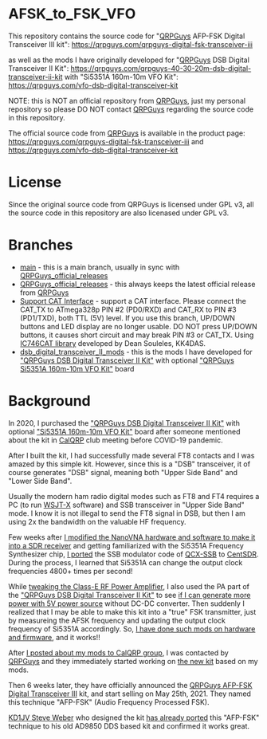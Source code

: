 # AFSK_to_FSK_VFO

This repository contains the source code for "<a href="https://qrpguys.com/" target="_blank">QRPGuys</a> AFP-FSK Digital Transceiver III kit": 
https://qrpguys.com/qrpguys-digital-fsk-transceiver-iii

as well as the mods I have originally developed for "<a href="https://qrpguys.com/" target="_blank">QRPGuys</a> DSB Digital Transceiver II Kit": 
https://qrpguys.com/qrpguys-40-30-20m-dsb-digital-transceiver-ii-kit
with "Si5351A 160m-10m VFO Kit": 
https://qrpguys.com/vfo-dsb-digital-transceiver-kit

NOTE: this is NOT an official repository from <a href="https://qrpguys.com/" target="_blank">QRPGuys</a>, just my personal repository so please DO NOT contact <a href="https://qrpguys.com/" target="_blank">QRPGuys</a> regarding the source code in this repository.

The official source code from <a href="https://qrpguys.com/" target="_blank">QRPGuys</a> is available in the product page: https://qrpguys.com/qrpguys-digital-fsk-transceiver-iii and https://qrpguys.com/vfo-dsb-digital-transceiver-kit

# License

Since the original source code from QRPGuys is licensed under GPL v3, all the source code in this repository are also licenased under GPL v3.

# Branches

- <a href="https://github.com/kaduhi/AFSK_to_FSK_VFO/tree/main" target="_blank">main</a> - this is a main branch, usually in sync with <a href="https://github.com/kaduhi/AFSK_to_FSK_VFO/tree/QRPGuys_official_releases" target="_blank">QRPGuys_official_releases</a>
- <a href="https://github.com/kaduhi/AFSK_to_FSK_VFO/tree/QRPGuys_official_releases" target="_blank">QRPGuys_official_releases</a> - this always keeps the latest official release from <a href="https://qrpguys.com/" target="_blank">QRPGuys</a>
- <a href="https://github.com/kaduhi/AFSK_to_FSK_VFO/tree/add_CAT_interface" target="_blank">Support CAT Interface</a> - support a CAT interface. Please connect the CAT_TX to ATmega328p PIN #2 (PD0/RXD) and CAT_RX to PIN #3 (PD1/TXD), both TTL (5V) level. If you use this branch, UP/DOWN buttons and LED display are no longer usable. DO NOT press UP/DOWN buttons, it causes short circuit and may break PIN #3 or CAT_TX. Using <a href="https://github.com/KK4DAS/IC746CAT/" target="_blank">IC746CAT library</a> developed by Dean Souleles, KK4DAS.
- <a href="https://github.com/kaduhi/AFSK_to_FSK_VFO/tree/dsb_digital_transceiver_II_mods" target="_blank">dsb_digital_transceiver_II_mods</a> - this is the mods I have developed for <a href="https://qrpguys.com/qrpguys-40-30-20m-dsb-digital-transceiver-ii-kit" target="_blank">"QRPGuys DSB Digital Transceiver II Kit"</a> with optional <a href="https://qrpguys.com/vfo-dsb-digital-transceiver-kit" target="_blank">"QRPGuys Si5351A 160m-10m VFO Kit"</a> board

# Background

In 2020, I purchased the <a href="https://qrpguys.com/qrpguys-40-30-20m-dsb-digital-transceiver-ii-kit" target="_blank">"QRPGuys DSB Digital Transceiver II Kit"</a> with optional <a href="https://qrpguys.com/vfo-dsb-digital-transceiver-kit" target="_blank">"Si5351A 160m-10m VFO Kit"</a> board after someone mentioned about the kit in <a href="https://groups.io/g/CalQRP" target="_blank">CalQRP</a> club meeting before COVID-19 pandemic.

After I built the kit, I had successfully made several FT8 contacts and I was amazed by this simple kit. However, since this is a "DSB" transceiver, it of course generates "DSB" signal, meaning both "Upper Side Band" and "Lower Side Band".

Usually the modern ham radio digital modes such as FT8 and FT4 requires a PC (to run <a href="https://physics.princeton.edu/pulsar/k1jt/wsjtx.html" target="_blank">WSJT-X</a> software) and SSB transceiver in "Upper Side Band" mode. I know it is not illegal to send the FT8 signal in DSB, but then I am using 2x the bandwidth on the valuable HF frequency.

Few weeks after <a href="https://www.instagram.com/p/CIeoMAwjRRK/" target="_blank">I modified the NanoVNA hardware and software to make it into a SDR receiver</a> and getting familiarized with the Si5351A Frequency Synthesizer chip, <a href="https://www.instagram.com/p/CJc0IOvDsft/" target="_blank">I ported</a> the SSB modulator code of <a href="https://github.com/threeme3/QCX-SSB" target="_blank">QCX-SSB</a> to <a href="https://github.com/ttrftech/CentSDR" target="_blank">CentSDR</a>. During the process, I learned that Si5351A can change the output clock frequencies 4800+ times per second!

While <a href="https://www.instagram.com/p/CJdbAUTDXa9/" target="_blank">tweaking the Class-E RF Power Amplifier</a>, I also used the PA part of the <a href="https://qrpguys.com/qrpguys-40-30-20m-dsb-digital-transceiver-ii-kit" target="_blank">"QRPGuys DSB Digital Transceiver II Kit"</a> to see <a href="https://www.instagram.com/p/CMEQAhmjWVr/" target="_blank">if I can generate more power with 5V power source</a> without DC-DC converter. Then suddenly I realized that I may be able to make this kit into a "true" FSK transmitter, just by measureing the AFSK frequency and updating the output clock frequency of Si5351A accordingly. So, <a href="https://www.instagram.com/p/CMLzBHfjkL5/" target="_blank">I have done such mods on hardware and firmware</a>, and it works!!

After <a href="https://groups.io/g/CalQRP/topic/81166950#2034" target="_blank">I posted about my mods to CalQRP group</a>, I was contacted by <a href="https://qrpguys.com/" target="_blank">QRPGuys</a> and they immediately started working on <a href="https://qrpguys.com/qrpguys-digital-fsk-transceiver-iii" target="_blank">the new kit</a> based on my mods.

Then 6 weeks later, they have officially announced the <a href="https://qrpguys.com/qrpguys-digital-fsk-transceiver-iii" target="_blank">QRPGuys AFP-FSK Digital Transceiver III</a> kit, and start selling on May 25th, 2021. They named this technique "AFP-FSK" (Audio Frequency Processed FSK).

<a href="https://groups.io/g/kd1jvdesigns" target="_blank">KD1JV Steve Weber</a> who designed the kit <a href="https://groups.io/g/kd1jvdesigns/topic/82046651#1850" target="_blank">has already ported</a> this "AFP-FSK" technique to his old AD9850 DDS based kit and confirmed it works great.
